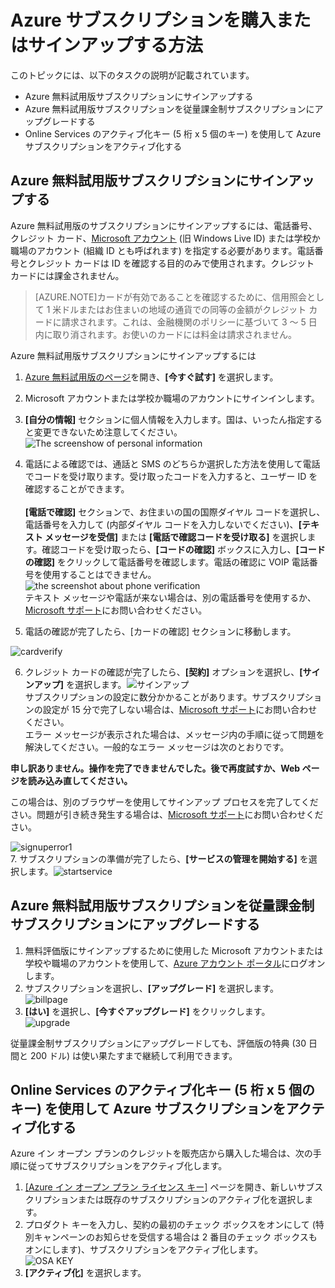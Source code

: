 <properties
	pageTitle="Azure サブスクリプションを購入またはサインアップする | Microsoft Azure"
	description="Azure サブスクリプションを購入またはサインアップする方法について説明します。"
	services="billing"
	documentationCenter=""
	authors="genlin"
	manager="jarrettr"
	editor="meerak"
	tags="billing"
	/>

<tags
	ms.service="billing"
	ms.workload="na"
	ms.tgt_pltfrm="na"
	ms.devlang="na"
	ms.topic="article"
	ms.date="10/20/2015"
	ms.author="genli"/>

# Azure サブスクリプションを購入またはサインアップする方法

このトピックには、以下のタスクの説明が記載されています。

* Azure 無料試用版サブスクリプションにサインアップする
* Azure 無料試用版サブスクリプションを従量課金制サブスクリプションにアップグレードする
* Online Services のアクティブ化キー (5 桁 x 5 個のキー) を使用して Azure サブスクリプションをアクティブ化する

## Azure 無料試用版サブスクリプションにサインアップする
Azure 無料試用版のサブスクリプションにサインアップするには、電話番号、クレジット カード、[Microsoft アカウント](https://www.microsoft.com/ja-JP/account/faq.aspx) (旧 Windows Live ID) または学校か職場のアカウント (組織 ID とも呼ばれます) を指定する必要があります。電話番号とクレジット カードは ID を確認する目的のみで使用されます。クレジット カードには課金されません。

>[AZURE.NOTE]カードが有効であることを確認するために、信用照会として 1 米ドルまたはお住まいの地域の通貨での同等の金額がクレジット カードに請求されます。これは、金融機関のポリシーに基づいて 3 ～ 5 日内に取り消されます。お使いのカードには料金は請求されません。

Azure 無料試用版サブスクリプションにサインアップするには

1. [Azure 無料試用版のページ](https://azure.microsoft.com/ja-JP/pricing/free-trial/)を開き、**[今すぐ試す]** を選択します。

2. Microsoft アカウントまたは学校か職場のアカウントにサインインします。

3. **[自分の情報]** セクションに個人情報を入力します。国は、いったん指定すると変更できないため注意してください。![The screenshow of personal information](./media/billing-buy-sign-up-azure-subscription/AboutYou.png)

4. 電話による確認では、通話と SMS のどちらか選択した方法を使用して電話でコードを受け取ります。受け取ったコードを入力すると、ユーザー ID を確認することができます。</br></br>**[電話で確認]** セクションで、お住まいの国の国際ダイヤル コードを選択し、電話番号を入力して (内部ダイヤル コードを入力しないでください)、**[テキスト メッセージを受信]** または **[電話で確認コードを受け取る]** を選択します。確認コードを受け取ったら、**[コードの確認]** ボックスに入力し、**[コードの確認]** をクリックして電話番号を確認します。電話の確認に VOIP 電話番号を使用することはできません。</br> ![the screenshot about phone verification](./media/billing-buy-sign-up-azure-subscription/PhoneVerify.png)</br>テキスト メッセージや電話が来ない場合は、別の電話番号を使用するか、[Microsoft サポート](https://ms.portal.azure.com/#blade/Microsoft_Azure_Support/HelpAndSupportBlade)にお問い合わせください。</br>
5. 電話の確認が完了したら、[カードの確認] セクションに移動します。

 ![cardverify](./media/billing-buy-sign-up-azure-subscription/VardVerify.png)</br>

6. クレジット カードの確認が完了したら、**[契約]** オプションを選択し、**[サインアップ]** を選択します。![サインアップ](./media/billing-buy-sign-up-azure-subscription/Signup.png)</br>サブスクリプションの設定に数分かかることがあります。サブスクリプションの設定が 15 分で完了しない場合は、[Microsoft サポート](https://ms.portal.azure.com/#blade/Microsoft_Azure_Support/HelpAndSupportBlade)にお問い合わせください。</br>エラー メッセージが表示された場合は、メッセージ内の手順に従って問題を解決してください。一般的なエラー メッセージは次のとおりです。

**申し訳ありません。操作を完了できませんでした。後で再度試すか、Web ページを読み込み直してください。** </br>

この場合は、別のブラウザーを使用してサインアップ プロセスを完了してください。問題が引き続き発生する場合は、[Microsoft サポート](https://ms.portal.azure.com/#blade/Microsoft_Azure_Support/HelpAndSupportBlade)にお問い合わせください。

![signuperror1](./media/billing-buy-sign-up-azure-subscription/signuperror1.png)</br>7. サブスクリプションの準備が完了したら、**[サービスの管理を開始する]** を選択します。![startservice](./media/billing-buy-sign-up-azure-subscription/startservice.png)

## Azure 無料試用版サブスクリプションを従量課金制サブスクリプションにアップグレードする

1. 無料評価版にサインアップするために使用した Microsoft アカウントまたは学校や職場のアカウントを使用して、[Azure アカウント ポータル](https://account.windowsazure.com/subscriptions)にログオンします。
2. サブスクリプションを選択し、**[アップグレード]** を選択します。</br>![billpage](./media/billing-buy-sign-up-azure-subscription/billpage.png)
3. **[はい]** を選択し、**[今すぐアップグレード]** をクリックします。</br>![upgrade](./media/billing-buy-sign-up-azure-subscription/Upgrade.png)

従量課金制サブスクリプションにアップグレードしても、評価版の特典 (30 日間と 200 ドル) は使い果たすまで継続して利用できます。

## Online Services のアクティブ化キー (5 桁 x 5 個のキー) を使用して Azure サブスクリプションをアクティブ化する

Azure イン オープン プランのクレジットを販売店から購入した場合は、次の手順に従ってサブスクリプションをアクティブ化します。

1. [[Azure イン オープン プラン ライセンス キー]](http://azure.microsoft.com/offers/ms-azr-0111p/) ページを開き、新しいサブスクリプションまたは既存のサブスクリプションのアクティブ化を選択します。
2. プロダクト キーを入力し、契約の最初のチェック ボックスをオンにして (特別キャンペーンのお知らせを受信する場合は 2 番目のチェック ボックスもオンにします)、サブスクリプションをアクティブ化します。</br>![OSA KEY](./media/billing-buy-sign-up-azure-subscription/OSAkey.png)
3. **[アクティブ化]** を選択します。

<!---HONumber=Nov15_HO1-->